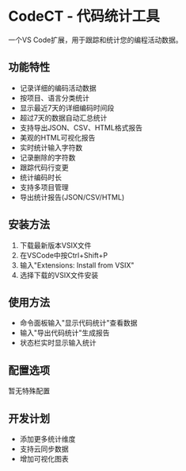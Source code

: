 # CodeCT - 代码统计工具

一个VS Code扩展，用于跟踪和统计您的编程活动数据。

## 功能特性

- 记录详细的编码活动数据
- 按项目、语言分类统计
- 显示最近7天的详细编码时间段
- 超过7天的数据自动汇总统计
- 支持导出JSON、CSV、HTML格式报告
- 美观的HTML可视化报告
- 实时统计输入字符数
- 记录删除的字符数
- 跟踪代码行变更
- 统计编码时长
- 支持多项目管理
- 导出统计报告(JSON/CSV/HTML)

## 安装方法
1. 下载最新版本VSIX文件
2. 在VSCode中按Ctrl+Shift+P
3. 输入"Extensions: Install from VSIX"
4. 选择下载的VSIX文件安装

## 使用方法
- 命令面板输入"显示代码统计"查看数据
- 输入"导出代码统计"生成报告
- 状态栏实时显示输入统计

## 配置选项
暂无特殊配置

## 开发计划
- 添加更多统计维度
- 支持云同步数据
- 增加可视化图表
